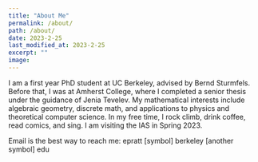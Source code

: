 ```yaml
---
title: "About Me"
permalink: /about/
path: /about/
date: 2023-2-25
last_modified_at: 2023-2-25
excerpt: ""
image: 
---
```



I am a first year PhD student at UC Berkeley, advised by Bernd Sturmfels. Before that, I was at Amherst College, where I completed a senior thesis under the guidance of Jenia Tevelev. My mathematical interests include algebraic geometry, discrete math, and applications to physics and theoretical computer science. In my free time, I rock climb, drink coffee, read comics, and sing. I am visiting the IAS in Spring 2023.

Email is the best way to reach me: epratt [symbol] berkeley [another symbol] edu

